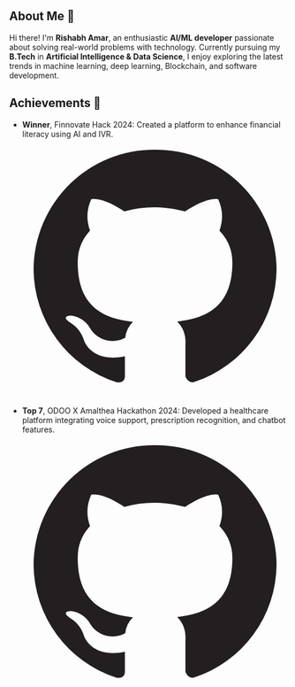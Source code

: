 ## About Me 🚀

Hi there! I'm **Rishabh Amar**, an enthusiastic **AI/ML developer** passionate about solving real-world problems with technology. Currently pursuing my **B.Tech** in **Artificial Intelligence & Data Science**, I enjoy exploring the latest trends in machine learning, deep learning, Blockchain, and software development.

## Achievements 🏅

* **Winner**, Finnovate Hack 2024: Created a platform to enhance financial literacy using AI and IVR. [<svg viewBox="0 0 24 24" xmlns="http://www.w3.org/2000/svg"><path d="m0 0h24v24h-24z" fill="#fff" opacity="0" transform="matrix(-1 0 0 -1 24 24)"/><path d="m12 1a10.89 10.89 0 0 0 -11 10.77 10.79 10.79 0 0 0 7.52 10.23c.55.1.75-.23.75-.52s0-.93 0-1.83c-3.06.65-3.71-1.44-3.71-1.44a2.86 2.86 0 0 0 -1.22-1.58c-1-.66.08-.65.08-.65a2.31 2.31 0 0 1 1.68 1.11 2.37 2.37 0 0 0 3.2.89 2.33 2.33 0 0 1 .7-1.44c-2.44-.27-5-1.19-5-5.32a4.15 4.15 0 0 1 1.11-2.91 3.78 3.78 0 0 1 .11-2.84s.93-.29 3 1.1a10.68 10.68 0 0 1 5.5 0c2.1-1.39 3-1.1 3-1.1a3.78 3.78 0 0 1 .11 2.84 4.15 4.15 0 0 1 1.17 2.89c0 4.14-2.58 5.05-5 5.32a2.5 2.5 0 0 1 .75 2v2.95s.2.63.75.52a10.8 10.8 0 0 0 7.5-10.22 10.89 10.89 0 0 0 -11-10.77" fill="#231f20"/></svg>](https://github.com/mayankified/FINNOVATE-ZETA-Client)
* **Top 7**, ODOO X Amalthea Hackathon 2024: Developed a healthcare platform integrating voice support, prescription recognition, and chatbot features. [<svg viewBox="0 0 24 24" xmlns="http://www.w3.org/2000/svg"><path d="m0 0h24v24h-24z" fill="#fff" opacity="0" transform="matrix(-1 0 0 -1 24 24)"/><path d="m12 1a10.89 10.89 0 0 0 -11 10.77 10.79 10.79 0 0 0 7.52 10.23c.55.1.75-.23.75-.52s0-.93 0-1.83c-3.06.65-3.71-1.44-3.71-1.44a2.86 2.86 0 0 0 -1.22-1.58c-1-.66.08-.65.08-.65a2.31 2.31 0 0 1 1.68 1.11 2.37 2.37 0 0 0 3.2.89 2.33 2.33 0 0 1 .7-1.44c-2.44-.27-5-1.19-5-5.32a4.15 4.15 0 0 1 1.11-2.91 3.78 3.78 0 0 1 .11-2.84s.93-.29 3 1.1a10.68 10.68 0 0 1 5.5 0c2.1-1.39 3-1.1 3-1.1a3.78 3.78 0 0 1 .11 2.84 4.15 4.15 0 0 1 1.17 2.89c0 4.14-2.58 5.05-5 5.32a2.5 2.5 0 0 1 .75 2v2.95s.2.63.75.52a10.8 10.8 0 0 0 7.5-10.22 10.89 10.89 0 0 0 -11-10.77" fill="#231f20"/></svg>](https://github.com/rishabhamar/rishabh-amar-ClinicQ)

<!--
**rishabhamar/rishabhamar** is a ✨ _special_ ✨ repository because its `README.md` (this file) appears on your GitHub profile.

Here are some ideas to get you started:

- 🔭 I’m currently working on ...
- 🌱 I’m currently learning ...
- 👯 I’m looking to collaborate on ...
- 🤔 I’m looking for help with ...
- 💬 Ask me about ...
- 📫 How to reach me: ...
- 😄 Pronouns: ...
- ⚡ Fun fact: ...
-->

